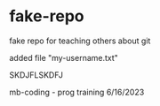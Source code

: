 # fake-repo
fake repo for teaching others about git

added file "my-username.txt"


SKDJFLSKDFJ

mb-coding - prog training 6/16/2023
